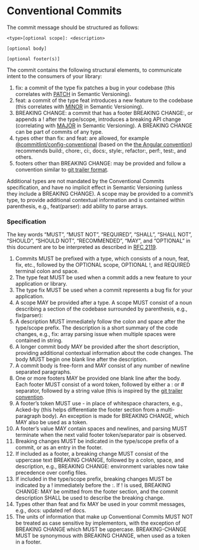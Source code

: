 # Conventional Commits

The commit message should be structured as follows:

```
<type>[optional scope]: <description>

[optional body]

[optional footer(s)]
```

The commit contains the following structural elements, to communicate intent to the consumers of your library:

1. fix: a commit of the type fix patches a bug in your codebase (this correlates with [PATCH](https://semver.org/#summary) in Semantic Versioning).
1. feat: a commit of the type feat introduces a new feature to the codebase (this correlates with [MINOR](https://semver.org/#summary) in Semantic Versioning).
1. BREAKING CHANGE: a commit that has a footer BREAKING CHANGE:, or appends a ! after the type/scope, introduces a breaking API change (correlating with [MAJOR](https://semver.org/#summary) in Semantic Versioning). A BREAKING CHANGE can be part of commits of any type.
1. types other than fix: and feat: are allowed, for example [@commitlint/config-conventional](https://github.com/conventional-changelog/commitlint/tree/master/%40commitlint/config-conventional) (based on the [the Angular convention](https://github.com/angular/angular/blob/22b96b9/CONTRIBUTING.md#-commit-message-guidelines)) recommends build:, chore:, ci:, docs:, style:, refactor:, perf:, test:, and others.
1. footers other than BREAKING CHANGE: <description> may be provided and follow a convention similar to [git trailer format](https://git-scm.com/docs/git-interpret-trailers).

Additional types are not mandated by the Conventional Commits specification, and have no implicit effect in Semantic Versioning (unless they include a BREAKING CHANGE). A scope may be provided to a commit’s type, to provide additional contextual information and is contained within parenthesis, e.g., feat(parser): add ability to parse arrays.

### Specification
The key words “MUST”, “MUST NOT”, “REQUIRED”, “SHALL”, “SHALL NOT”, “SHOULD”, “SHOULD NOT”, “RECOMMENDED”, “MAY”, and “OPTIONAL” in this document are to be interpreted as described in [RFC 2119](https://www.ietf.org/rfc/rfc2119.txt).

1. Commits MUST be prefixed with a type, which consists of a noun, feat, fix, etc., followed by the OPTIONAL scope, OPTIONAL !, and REQUIRED terminal colon and space.
1. The type feat MUST be used when a commit adds a new feature to your application or library.
1. The type fix MUST be used when a commit represents a bug fix for your application.
1. A scope MAY be provided after a type. A scope MUST consist of a noun describing a section of the codebase surrounded by parenthesis, e.g., fix(parser):
1. A description MUST immediately follow the colon and space after the type/scope prefix. The description is a short summary of the code changes, e.g., fix: array parsing issue when multiple spaces were contained in string.
1. A longer commit body MAY be provided after the short description, providing additional contextual information about the code changes. The body MUST begin one blank line after the description.
1. A commit body is free-form and MAY consist of any number of newline separated paragraphs.
1. One or more footers MAY be provided one blank line after the body. Each footer MUST consist of a word token, followed by either a :<space> or <space># separator, followed by a string value (this is inspired by the [git trailer convention](https://git-scm.com/docs/git-interpret-trailers).
1. A footer’s token MUST use - in place of whitespace characters, e.g., Acked-by (this helps differentiate the footer section from a multi-paragraph body). An exception is made for BREAKING CHANGE, which MAY also be used as a token.
1. A footer’s value MAY contain spaces and newlines, and parsing MUST terminate when the next valid footer token/separator pair is observed.
1. Breaking changes MUST be indicated in the type/scope prefix of a commit, or as an entry in the footer.
1. If included as a footer, a breaking change MUST consist of the uppercase text BREAKING CHANGE, followed by a colon, space, and description, e.g., BREAKING CHANGE: environment variables now take precedence over config files.
1. If included in the type/scope prefix, breaking changes MUST be indicated by a ! immediately before the :. If ! is used, BREAKING CHANGE: MAY be omitted from the footer section, and the commit description SHALL be used to describe the breaking change.
1. Types other than feat and fix MAY be used in your commit messages, e.g., docs: updated ref docs.
1. The units of information that make up Conventional Commits MUST NOT be treated as case sensitive by implementors, with the exception of BREAKING CHANGE which MUST be uppercase.
BREAKING-CHANGE MUST be synonymous with BREAKING CHANGE, when used as a token in a footer.
